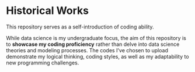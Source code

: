 # Historical Works
This repository serves as a self-introduction of coding ability.

While data science is my undergraduate focus, the aim of this repository is to **showcase my coding proficiency** rather than delve into data science theories and modeling processes. The codes I've chosen to upload demonstrate my logical thinking, coding styles, as well as my adaptability to new programming challenges.
